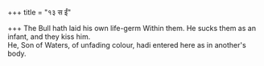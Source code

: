 +++
title = "१३ स ईं"

+++
The Bull hath laid his own life-germ Within them. He sucks them as an infant, and they kiss him.  
     He, Son of Waters, of unfading colour, hadi entered here as in another's body.